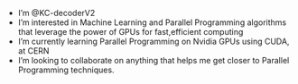 - I’m @KC-decoderV2
- I’m interested in Machine Learning and Parallel Programming algorithms that leverage the power of GPUs for fast,efficient computing
- I’m currently learning Parallel Programming on Nvidia GPUs using CUDA, at CERN
- I’m looking to collaborate on anything that helps me get closer to Parallel Programming techniques.


<!---
KC-decoderV2/KC-decoderV2 is a ✨ special ✨ repository because its `README.md` (this file) appears on your GitHub profile.
You can click the Preview link to take a look at your changes.
--->
